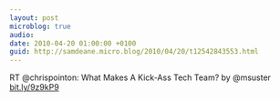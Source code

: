 ```yaml
---
layout: post
microblog: true
audio: 
date: 2010-04-20 01:00:00 +0100
guid: http://samdeane.micro.blog/2010/04/20/t12542843553.html
---
```

RT @chrispointon: What Makes A Kick-Ass Tech Team? by @msuster [bit.ly/9z9kP9](http://bit.ly/9z9kP9)
